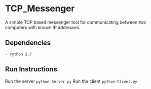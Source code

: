 # TCP_Messenger
A simple TCP based messenger tool for communicating between two computers with known IP addresses.

## Dependencies

    - Python 2.7

## Run Instructions

Run the server
    ```
    python Server.py
    ```
Run the client
    ```
    python Client.py
    ```
